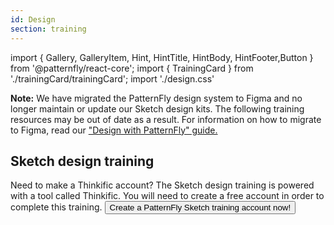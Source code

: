 ```yaml
---
id: Design
section: training
---
```


import { Gallery, GalleryItem, Hint, HintTitle, HintBody, HintFooter,Button } from '@patternfly/react-core';
import { TrainingCard } from './trainingCard/trainingCard';
import './design.css'

**Note:** We have migrated the PatternFly design system to Figma and no longer maintain or update our Sketch design kits. The following training resources may be out of date as a result. For information on how to migrate to Figma, read our ["Design with PatternFly" guide.](../get-started/design.md)

## Sketch design training

<Hint className="ws-sketch-training-hint">
  <HintTitle>Need to make a Thinkific account?</HintTitle>
  <HintBody>
    The Sketch design training is powered with a tool called Thinkific. You will need to create a free account in order to complete this training.
  </HintBody>
  <HintFooter>
    <Button component="a" href="https://patternfly-training.thinkific.com/users/sign_up" variant="link" isInline>
      Create a PatternFly Sketch training account now!
    </Button>
  </HintFooter>
</Hint>

<Gallery hasGutter>
  <GalleryItem>
    <TrainingCard
      trainingType="design"
      title="Introduction: Before the workshop"
      level="beginner"
      time="5 minutes"
      description="Set up your design environment with Sketch."
      designUrl="https://patternfly-training.thinkific.com/courses/take/pf-sketch-e-training/lessons/12824668-video"
    />
  </GalleryItem>
  <GalleryItem>
    <TrainingCard
      trainingType="design"
      title="Topic one: PatternFly philosophy on mockup fidelity"
      level="beginner"
      time="20 minutes"
      description="Learn the types of mockup fidelity as well as pros and cons of each."
      designUrl="https://patternfly-training.thinkific.com/courses/take/pf-sketch-e-training/lessons/12854000-video"
    />
  </GalleryItem>
  <GalleryItem>
    <TrainingCard
      trainingType="design"
      title="Topic two: Library vs. template"
      level="beginner"
      time="5 minutes"
      description="Learn what the PatternFly Library and the PatternFly Template are and highlight the connections between them."
      designUrl="https://patternfly-training.thinkific.com/courses/take/pf-sketch-e-training/lessons/12855027-video"
    />
  </GalleryItem>
  <GalleryItem>
    <TrainingCard
      trainingType="design"
      title="Topic three: General Sketch efficiency & proficiency"
      level="beginner"
      time="45 minutes"
      description="Get up to speed with common Sketch shortcuts and skills."
      designUrl="https://patternfly-training.thinkific.com/courses/take/pf-sketch-e-training/lessons/12855102-video"
    />
  </GalleryItem>
  <GalleryItem>
    <TrainingCard
      trainingType="design"
      title="Topic four: Symbol customization"
      level="intermediate"
      time="20 minutes"
      description="Learn about symbol overrides, what they are, and why they are important."
      designUrl="https://patternfly-training.thinkific.com/courses/take/pf-sketch-e-training/lessons/12855787-video"
    />
  </GalleryItem>
  <GalleryItem>
    <TrainingCard
      trainingType="design"
      title="Topic five: Spacer system"
      level="intermediate"
      time="25 minutes"
      description="Get familiar with the PatternFly spacing system and explain how it fits into the design kit."
      designUrl="https://patternfly-training.thinkific.com/courses/take/pf-sketch-e-training/lessons/12856030-video"
    />
  </GalleryItem>
  <GalleryItem>
    <TrainingCard
      trainingType="design"
      title="Topic six: Detaching from the symbol"
      level="advanced"
      time="15 minutes"
      description="Learn when designers should detach from symbols in the PatternFly library and how to retain PatternFly standards when doing so."
      designUrl="https://patternfly-training.thinkific.com/courses/take/pf-sketch-e-training/lessons/12856104-video"
    />
  </GalleryItem>
  <GalleryItem>
    <TrainingCard
      trainingType="design"
      title="Topic seven: PF4 library upkeep & feedback"
      level="beginner"
      time="10 minutes"
      description="Learn how to stay up to date with design components, how to contribute, and where to ask questions."
      designUrl="https://patternfly-training.thinkific.com/courses/take/pf-sketch-e-training/lessons/12856217-video"
    />
  </GalleryItem>
</Gallery>
